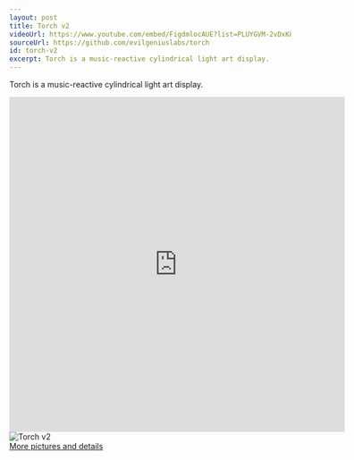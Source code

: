 ```yaml
---
layout: post
title: Torch v2
videoUrl: https://www.youtube.com/embed/FigdmlocAUE?list=PLUYGVM-2vDxK88TIxaxSD_qWTSBVVwPWg
sourceUrl: https://github.com/evilgeniuslabs/torch
id: torch-v2
excerpt: Torch is a music-reactive cylindrical light art display.
---
```


Torch is a music-reactive cylindrical light art display.

<iframe src="https://vine.co/v/iXwzbPi0qEM/embed/simple" width="600" height="600" frameborder="0"></iframe><script src="https://platform.vine.co/static/scripts/embed.js"></script>

<div class="row">
  <div class="col-sm-6 col-md-4">
    <div class="thumbnail">
      <img src="https://lh3.googleusercontent.com/8kb8S_dkYl-GGVx7rSnWaT3LXomU0YTMVJ6U8CBDT51ZafyW1esiP11a29LV7XmodfP-RWSHkinK7w=w329-h445-no" alt="Torch v2" />
      <div class="caption">
        <a href="https://goo.gl/photos/RmBr31cSpFRqYBom8">More pictures and details</a>
      </div>
    </div>
  </div>
</div>
